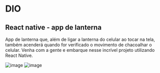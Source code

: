 # DIO

## React native - app de lanterna

App de lanterna que, além de ligar a lanterna do celular ao tocar na tela, também acenderá quando for verificado o movimento de chacoalhar o celular. Venha com a gente e embarque nesse incrível projeto utilizando React Native.


![image](https://user-images.githubusercontent.com/48067468/172921111-da1cedc2-cdfa-4a39-85f6-179a27f524d4.png)
![image](https://user-images.githubusercontent.com/48067468/172921140-a0aa5ca1-8fe8-4104-b148-a8067077319d.png)

